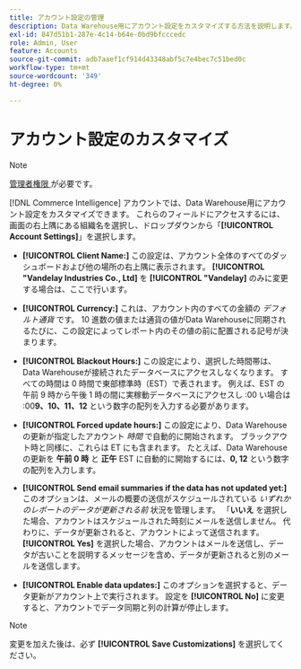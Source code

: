 ```yaml
---
title: アカウント設定の管理
description: Data Warehouse用にアカウント設定をカスタマイズする方法を説明します。
exl-id: 847d51b1-287e-4c14-b64e-0bd9bfcccedc
role: Admin, User
feature: Accounts
source-git-commit: adb7aaef1cf914d43348abf5c7e4bec7c51bed0c
workflow-type: tm+mt
source-wordcount: '349'
ht-degree: 0%

---
```


# アカウント設定のカスタマイズ

>[!NOTE]
>
>[ 管理者権限 ](../../administrator/user-management/user-management.md) が必要です。

[!DNL Commerce Intelligence] アカウントでは、Data Warehouse用にアカウント設定をカスタマイズできます。 これらのフィールドにアクセスするには、画面の右上隅にある組織名を選択し、ドロップダウンから「**[!UICONTROL Account Settings]**」を選択します。

* **[!UICONTROL Client Name:]** この設定は、アカウント全体のすべてのダッシュボードおよび他の場所の右上隅に表示されます。 **[!UICONTROL "Vandelay Industries Co., Ltd]** を **[!UICONTROL "Vandelay]** のみに変更する場合は、ここで行います。

* **[!UICONTROL Currency:]** これは、アカウント内のすべての金額の *デフォルト通貨* です。 10 進数の値または通貨の値がData Warehouseに同期されるたびに、この設定によってレポート内のその値の前に配置される記号が決まります。

* **[!UICONTROL Blackout Hours:]** この設定により、選択した時間帯は、Data Warehouseが接続されたデータベースにアクセスしなくなります。 すべての時間は 0 時間で東部標準時（EST）で表されます。 例えば、EST の午前 9 時から午後 1 時の間に実稼動データベースにアクセスし :00 い場合は :00**9、10、11、12** という数字の配列を入力する必要があります。

* **[!UICONTROL Forced update hours:]** この設定により、Data Warehouseの更新が指定したアカウント *時間* で自動的に開始されます。 ブラックアウト時と同様に、これらは ET にも含まれます。 たとえば、Data Warehouseの更新を **午前 0 時** と **正午** EST に自動的に開始するには、**0, 12** という数字の配列を入力します。

* **[!UICONTROL Send email summaries if the data has not updated yet:]** このオプションは、メールの概要の送信がスケジュールされている *いずれかのレポートのデータが更新される前* 状況を管理します。 「**いいえ** を選択した場合、アカウントはスケジュールされた時刻にメールを送信しません。 代わりに、データが更新されると、アカウントによって送信されます。 **[!UICONTROL Yes]** を選択した場合、アカウントはメールを送信し、データが古いことを説明するメッセージを含め、データが更新されると別のメールを送信します。

* **[!UICONTROL Enable data updates:]** このオプションを選択すると、データ更新がアカウント上で実行されます。 設定を **[!UICONTROL No]** に変更すると、アカウントでデータ同期と列の計算が停止します。

>[!NOTE]
>
>変更を加えた後は、必ず **[!UICONTROL Save Customizations]** を選択してください。
